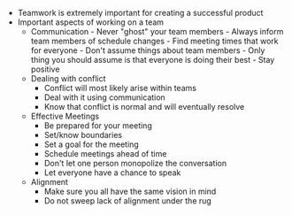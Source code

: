 - Teamwork is extremely important for creating a successful product
- Important aspects of working on a team
	- Communication
			- Never "ghost" your team members
			- Always inform team members of schedule changes
			- Find meeting times that work for everyone
			- Don't assume things about team members
			- Only thing you should assume is that everyone is doing their best
			- Stay positive
	- Dealing with conflict
		- Conflict will most likely arise within teams
		- Deal with it using communication
		- Know that conflict is normal and will eventually resolve
	- Effective Meetings
		- Be prepared for your meeting
		- Set/know boundaries 
		- Set a goal for the meeting
		- Schedule meetings ahead of time 
		- Don't let one person monopolize the conversation
		- Let everyone have a chance to speak
	- Alignment
		- Make sure you all have the same vision in mind
		- Do not sweep lack of alignment under the rug 